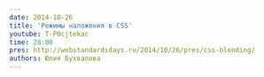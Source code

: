 ```yaml
---
date: 2014-10-26
title: 'Режимы наложения в CSS'
youtube: T-P0cjtekac
time: 28:00
pres: http://webstandardsdays.ru/2014/10/26/pres/css-blending/
authors: Юлия Бухвалова
---
```

